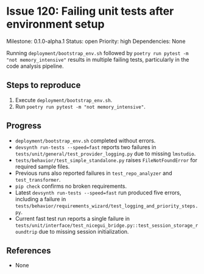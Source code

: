 # Issue 120: Failing unit tests after environment setup

Milestone: 0.1.0-alpha.1
Status: open
Priority: high
Dependencies: None


Running `deployment/bootstrap_env.sh` followed by
`poetry run pytest -m "not memory_intensive"` results in multiple
failing tests, particularly in the code analysis pipeline.

## Steps to reproduce
1. Execute `deployment/bootstrap_env.sh`.
2. Run `poetry run pytest -m "not memory_intensive"`.

## Progress
- `deployment/bootstrap_env.sh` completed without errors.
- `devsynth run-tests --speed=fast` reports two failures in `tests/unit/general/test_provider_logging.py` due to missing `lmstudio`.
- `tests/behavior/test_simple_standalone.py` raises `FileNotFoundError` for required sample files.
- Previous runs also reported failures in `test_repo_analyzer` and `test_transformer`.
- `pip check` confirms no broken requirements.
- Latest `devsynth run-tests --speed=fast` run produced five errors, including a failure in `tests/behavior/requirements_wizard/test_logging_and_priority_steps.py`.
- Current fast test run reports a single failure in `tests/unit/interface/test_nicegui_bridge.py::test_session_storage_roundtrip` due to missing session initialization.

## References

- None
